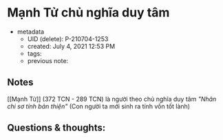 # Mạnh Tử chủ nghĩa duy tâm

- metadata
	- UID (delete): P-210704-1253
	- created: July 4, 2021 12:53 PM
	- tags:
	- previous note:

## Notes

[[Mạnh Tử]] (372 TCN - 289 TCN) là người theo chủ nghĩa duy tâm _"Nhân chi sơ tính bản thiện"_ (Con người ta mới sinh ra tính vốn tốt lành)

## Questions & thoughts:

